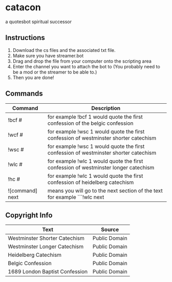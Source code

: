 # catacon
a quotesbot spiritual successor

## Instructions
1. Download the cs files and the associated txt file.
2. Make sure you have streamer.bot
3. Drag and drop the file from your computer onto the scripting area
4. Enter the channel you want to attach the bot to (You probably need to be a mod or the streamer to be able to.)
5. Then you are done!

## Commands
| Command        | Description                                                                         |
| -------------- | ----------------------------------------------------------------------------------- |
|!bcf #          | for example !bcf 1 would quote the first confession of the belgic confession        |
|!wcf #          | for example !wsc 1 would quote the first confession of westminster shorter catechism|
|!wsc #          | for example !wsc 1 would quote the first confession of westminster shorter catechism|
|!wlc #          | for example !wlc 1 would quote the first confession of westminster longer catechism |
|!hc #           | for example !wlc 1 would quote the first confession of heidelberg catechism         |
|![command] next | means you will go to the next section of the text for example ```!wlc next          |

## Copyright Info
| Text                          | Source       |
| ----------------------------- | ------------ |
|Westminster Shorter Catechism  | Public Domain|
|Westminster Longer Catechism   | Public Domain|
|Heidelberg Catechism           | Public Domain|
|Belgic Confession              | Public Domain|
|1689 London Baptist Confession | Public Domain|


